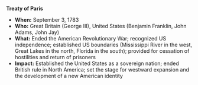 **Treaty of Paris**

- **When:** September 3, 1783
- **Who:** Great Britain (George III), United States (Benjamin Franklin, John Adams, John Jay)
- **What:** Ended the American Revolutionary War; recognized US independence; established US boundaries (Mississippi River in the west, Great Lakes in the north, Florida in the south); provided for cessation of hostilities and return of prisoners
- **Impact:** Established the United States as a sovereign nation; ended British rule in North America; set the stage for westward expansion and the development of a new American identity